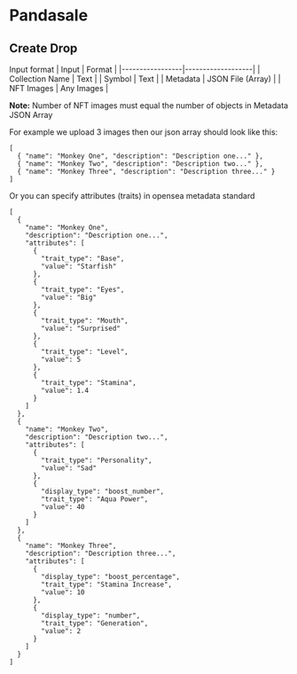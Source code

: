 # Pandasale

## Create Drop

Input format
| Input | Format |
|-----------------|-------------------|
| Collection Name | Text |
| Symbol | Text |
| Metadata | JSON File (Array) |
| NFT Images | Any Images |

**Note:** Number of NFT images must equal the number of objects in Metadata JSON Array

For example we upload 3 images then our json array should look like this:

```
[
  { "name": "Monkey One", "description": "Description one..." },
  { "name": "Monkey Two", "description": "Description two..." },
  { "name": "Monkey Three", "description": "Description three..." }
]
```

Or you can specify attributes (traits) in opensea metadata standard

```
[
  {
    "name": "Monkey One",
    "description": "Description one...",
    "attributes": [
      {
        "trait_type": "Base",
        "value": "Starfish"
      },
      {
        "trait_type": "Eyes",
        "value": "Big"
      },
      {
        "trait_type": "Mouth",
        "value": "Surprised"
      },
      {
        "trait_type": "Level",
        "value": 5
      },
      {
        "trait_type": "Stamina",
        "value": 1.4
      }
    ]
  },
  {
    "name": "Monkey Two",
    "description": "Description two...",
    "attributes": [
      {
        "trait_type": "Personality",
        "value": "Sad"
      },
      {
        "display_type": "boost_number",
        "trait_type": "Aqua Power",
        "value": 40
      }
    ]
  },
  {
    "name": "Monkey Three",
    "description": "Description three...",
    "attributes": [
      {
        "display_type": "boost_percentage",
        "trait_type": "Stamina Increase",
        "value": 10
      },
      {
        "display_type": "number",
        "trait_type": "Generation",
        "value": 2
      }
    ]
  }
]

```
